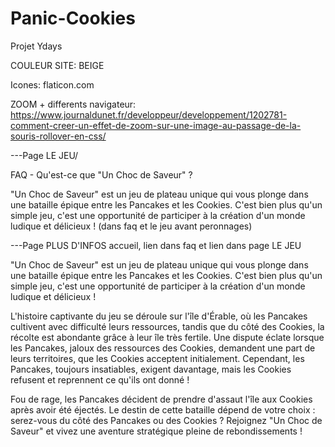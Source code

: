 # Panic-Cookies
Projet Ydays

COULEUR SITE: BEIGE

Icones: flaticon.com

ZOOM + differents navigateur: https://www.journaldunet.fr/developpeur/developpement/1202781-comment-creer-un-effet-de-zoom-sur-une-image-au-passage-de-la-souris-rollover-en-css/

---Page LE JEU/ 

FAQ - Qu'est-ce que "Un Choc de Saveur" ?

"Un Choc de Saveur" est un jeu de plateau unique qui vous plonge dans une bataille épique entre les Pancakes et les Cookies. C'est bien plus qu'un simple jeu, c'est une opportunité de participer à la création d'un monde ludique et délicieux !
(dans faq et le jeu avant peronnages)

---Page PLUS D'INFOS accueil, lien dans faq et lien dans page LE JEU

"Un Choc de Saveur" est un jeu de plateau unique qui vous plonge dans une bataille épique entre les Pancakes et les Cookies. C'est bien plus qu'un simple jeu, c'est une opportunité de participer à la création d'un monde ludique et délicieux !

L'histoire captivante du jeu se déroule sur l'île d'Érable, où les Pancakes cultivent avec difficulté leurs ressources, tandis que du côté des Cookies, la récolte est abondante grâce à leur île très fertile. Une dispute éclate lorsque les Pancakes, jaloux des ressources des Cookies, demandent une part de leurs territoires, que les Cookies acceptent initialement. Cependant, les Pancakes, toujours insatiables, exigent davantage, mais les Cookies refusent et reprennent ce qu'ils ont donné !

Fou de rage, les Pancakes décident de prendre d'assaut l'île aux Cookies après avoir été éjectés. Le destin de cette bataille dépend de votre choix : serez-vous du côté des Pancakes ou des Cookies ? Rejoignez "Un Choc de Saveur" et vivez une aventure stratégique pleine de rebondissements !


